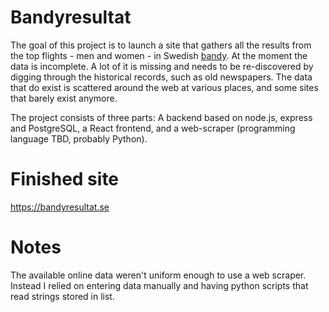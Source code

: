 # Bandyresultat

The goal of this project is to launch a site that gathers all the results from the top flights - men and women - in Swedish [bandy](https://en.wikipedia.org/wiki/Bandy). At the moment the data is incomplete. A lot of it is missing and needs to be re-discovered by digging through the historical records, such as old newspapers. The data that do exist is scattered around the web at various places, and some sites that barely exist anymore.

The project consists of three parts: A backend based on node.js, express and PostgreSQL, a React frontend, and a web-scraper (programming language TBD, probably Python).

# Finished site

https://bandyresultat.se

# Notes

The available online data weren't uniform enough to use a web scraper. Instead I relied on entering data manually and having python scripts that read strings stored in list.
